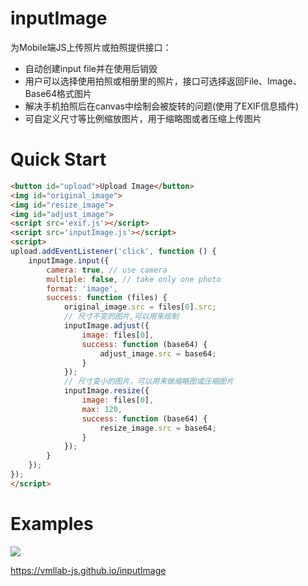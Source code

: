 # inputImage
为Mobile端JS上传照片或拍照提供接口：
- 自动创建input file并在使用后销毁
- 用户可以选择使用拍照或相册里的照片，接口可选择返回File、Image、Base64格式图片
- 解决手机拍照后在canvas中绘制会被旋转的问题(使用了EXIF信息插件)
- 可自定义尺寸等比例缩放图片，用于缩略图或者压缩上传图片

# Quick Start
```html
<button id="upload">Upload Image</button>
<img id="original_image">
<img id="resize_image">
<img id="adjust_image">
<script src='exif.js'></script>
<script src='inputImage.js'></script>
<script>
upload.addEventListener('click', function () {
    inputImage.input({
        camera: true, // use camera
        multiple: false, // take only one photo
        format: 'image',
        success: function (files) {
            original_image.src = files[0].src;
            // 尺寸不变的图片,可以用来绘制
            inputImage.adjust({
                image: files[0],
                success: function (base64) {
                    adjust_image.src = base64;
                }
            });
            // 尺寸变小的图片，可以用来做缩略图或压缩图片
            inputImage.resize({
                image: files[0],
                max: 120,
                success: function (base64) {
                    resize_image.src = base64;
                }
            });
        }
    });
});
</script>
```

# Examples
<img src="https://vmllab-js.github.io/inputImage/imgs/qrcode.png" width="auto">

https://vmllab-js.github.io/inputImage